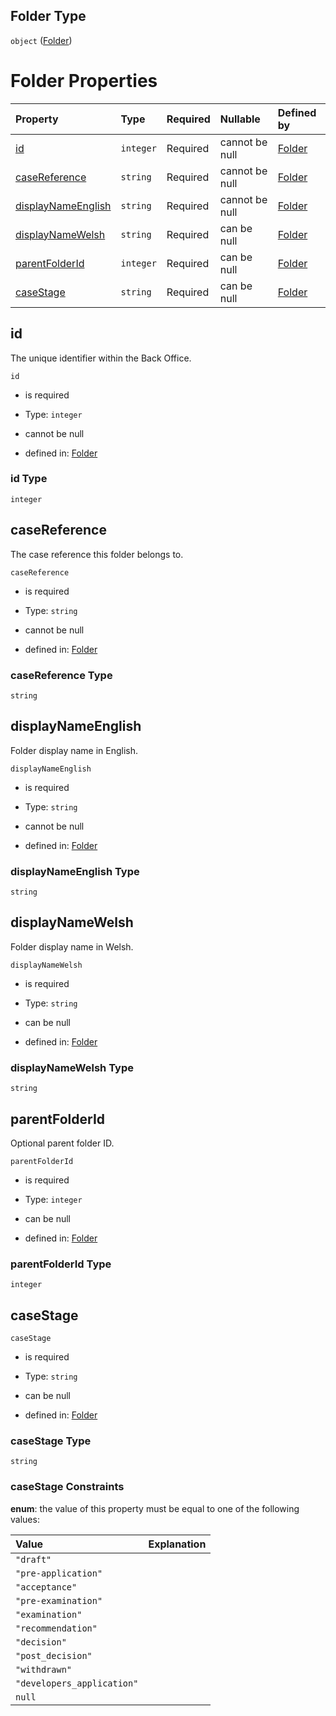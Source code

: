 ## Folder Type

`object` ([Folder](folder.md))

# Folder Properties

| Property                                  | Type      | Required | Nullable       | Defined by                                                                                            |
| :---------------------------------------- | :-------- | :------- | :------------- | :---------------------------------------------------------------------------------------------------- |
| [id](#id)                                 | `integer` | Required | cannot be null | [Folder](folder-properties-id.md "folder.schema.json#/properties/id")                                 |
| [caseReference](#casereference)           | `string`  | Required | cannot be null | [Folder](folder-properties-casereference.md "folder.schema.json#/properties/caseReference")           |
| [displayNameEnglish](#displaynameenglish) | `string`  | Required | cannot be null | [Folder](folder-properties-displaynameenglish.md "folder.schema.json#/properties/displayNameEnglish") |
| [displayNameWelsh](#displaynamewelsh)     | `string`  | Required | can be null    | [Folder](folder-properties-displaynamewelsh.md "folder.schema.json#/properties/displayNameWelsh")     |
| [parentFolderId](#parentfolderid)         | `integer` | Required | can be null    | [Folder](folder-properties-parentfolderid.md "folder.schema.json#/properties/parentFolderId")         |
| [caseStage](#casestage)                   | `string`  | Required | can be null    | [Folder](folder-properties-casestage.md "folder.schema.json#/properties/caseStage")                   |

## id

The unique identifier within the Back Office.

`id`

*   is required

*   Type: `integer`

*   cannot be null

*   defined in: [Folder](folder-properties-id.md "folder.schema.json#/properties/id")

### id Type

`integer`

## caseReference

The case reference this folder belongs to.

`caseReference`

*   is required

*   Type: `string`

*   cannot be null

*   defined in: [Folder](folder-properties-casereference.md "folder.schema.json#/properties/caseReference")

### caseReference Type

`string`

## displayNameEnglish

Folder display name in English.

`displayNameEnglish`

*   is required

*   Type: `string`

*   cannot be null

*   defined in: [Folder](folder-properties-displaynameenglish.md "folder.schema.json#/properties/displayNameEnglish")

### displayNameEnglish Type

`string`

## displayNameWelsh

Folder display name in Welsh.

`displayNameWelsh`

*   is required

*   Type: `string`

*   can be null

*   defined in: [Folder](folder-properties-displaynamewelsh.md "folder.schema.json#/properties/displayNameWelsh")

### displayNameWelsh Type

`string`

## parentFolderId

Optional parent folder ID.

`parentFolderId`

*   is required

*   Type: `integer`

*   can be null

*   defined in: [Folder](folder-properties-parentfolderid.md "folder.schema.json#/properties/parentFolderId")

### parentFolderId Type

`integer`

## caseStage



`caseStage`

*   is required

*   Type: `string`

*   can be null

*   defined in: [Folder](folder-properties-casestage.md "folder.schema.json#/properties/caseStage")

### caseStage Type

`string`

### caseStage Constraints

**enum**: the value of this property must be equal to one of the following values:

| Value                      | Explanation |
| :------------------------- | :---------- |
| `"draft"`                  |             |
| `"pre-application"`        |             |
| `"acceptance"`             |             |
| `"pre-examination"`        |             |
| `"examination"`            |             |
| `"recommendation"`         |             |
| `"decision"`               |             |
| `"post_decision"`          |             |
| `"withdrawn"`              |             |
| `"developers_application"` |             |
| `null`                     |             |
